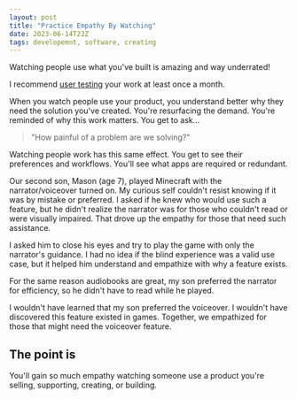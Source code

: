 ```yaml
---
layout: post
title: "Practice Empathy By Watching"
date: 2023-06-14T22Z
tags: developemnt, software, creating
---
```


Watching people use what you've built is amazing and way underrated!

I recommend [user testing](https://www.sodiumhalogen.com/insights/user-testing-manifesto) your work at least once a month.

When you watch people use your product, you understand better why they need the solution you've created. You're resurfacing the demand. You're reminded of why this work matters. You get to ask...

> "How painful of a problem are we solving?"

Watching people work has this same effect. You get to see their preferences and workflows. You'll see what apps are required or redundant.

Our second son, Mason (age 7), played Minecraft with the narrator/voiceover turned on. My curious self couldn't resist knowing if it was by mistake or preferred. I asked if he knew who would use such a feature, but he didn't realize the narrator was for those who couldn't read or were visually impaired. That drove up the empathy for those that need such assistance.

I asked him to close his eyes and try to play the game with only the narrator's guidance. I had no idea if the blind experience was a valid use case, but it helped him understand and empathize with why a feature exists.

For the same reason audiobooks are great, my son preferred the narrator for efficiency, so he didn't have to read while he played.

I wouldn't have learned that my son preferred the voiceover. I wouldn't have discovered this feature existed in games. Together, we empathized for those that might need the voiceover feature.

## The point is

You'll gain so much empathy watching someone use a product you're selling, supporting, creating, or building.

